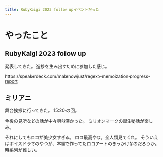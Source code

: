 ```yaml
---
title: RubyKaigi 2023 follow upイベントだった
---
```


# やったこと

## RubyKaigi 2023 follow up

発表してきた。
進捗を生み出すために参加した感じ。

<https://speakerdeck.com/makenowjust/regexp-memoization-progress-report>

## ミリアニ

舞台挨拶に行ってきた。
15:20-の回。

今後の見所などの話が中々興味深かった。
ミリオンマークの誕生秘話が楽しみ。

それにしてもロコが美少女すぎる。
ロコ最高やな。全人類見てくれ。
そういえばボイスドラマのやつが、本編で作ってたロコアートのきっかけなのだろうか。
時系列が難しい。
